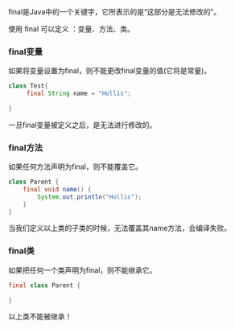final是Java中的一个关键字，它所表示的是“这部分是无法修改的”。

使用 final 可以定义 ：变量、方法、类。

### final变量

如果将变量设置为final，则不能更改final变量的值(它将是常量)。

```java
class Test{
     final String name = "Hollis";
 
}
```

一旦final变量被定义之后，是无法进行修改的。

### final方法

如果任何方法声明为final，则不能覆盖它。

```java
class Parent {
    final void name() {
        System.out.println("Hollis");
    }
}
```
    
当我们定义以上类的子类的时候，无法覆盖其name方法，会编译失败。


### final类

如果把任何一个类声明为final，则不能继承它。

```java
final class Parent {
    
}
```
    
    
以上类不能被继承！